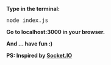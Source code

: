 <b>Type in the terminal:</b>
<pre>node index.js</pre>

<b>Go to localhost:3000 in your browser.</b>

<b>And ... have fun :)</b>

<b>PS: Inspired by <a href="//github.com/socketio/chat-example.git">Socket.IO</a><b>
